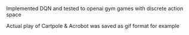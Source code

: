 Implemented DQN and tested to openai gym games with discrete action space

Actual play of Cartpole & Acrobot was saved as gif format for example

